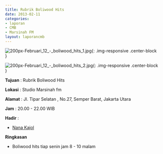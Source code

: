 ```yaml
---
title: Rubrik Boliwood Hits
date: 2013-02-11
categories:
- laporan
- CMB
- Marsinah FM
layout: laporancmb
---
```


![200px-Februari_12_-_boliwood_hits_1.jpg](/uploads/200px-Februari_12_-_boliwood_hits_1.jpg){: .img-responsive .center-block }

![200px-Februari_12_-_boliwood_hits_2.jpg](/uploads/200px-Februari_12_-_boliwood_hits_2.jpg){: .img-responsive .center-block }


**Tujuan** : Rubrik Boliwood Hits 

**Lokasi** : Studio Marsinah fm 

**Alamat** : Jl. Tipar Selatan , No.27, Semper Barat, Jakarta Utara 

**Jam** : 20.00 - 22.00 WIB 

**Hadir** :
* [Nana Kajol](http://wiki.ciptamedia.org/wiki/Nana_Kajol)

**Ringkasan**  
* Boliwood hits tiap senin jam 8 - 10 malam
